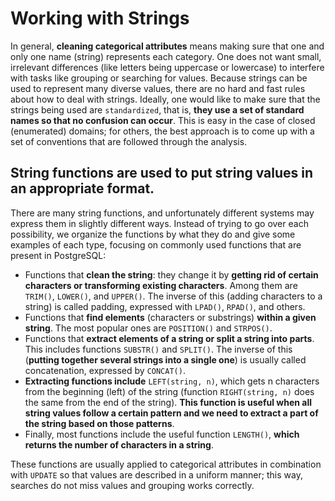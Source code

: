 # Working with Strings

In general, **cleaning categorical attributes** means making sure that one and only one name (string) represents each category. One does not want small, irrelevant differences (like letters being uppercase or lowercase) to interfere with tasks like grouping or searching for values.
Because strings can be used to represent many diverse values, there are no hard and fast rules about how to deal with strings. Ideally, one would like to make sure that the strings being used are `standardized`, that is, **they use a set of standard names so that no confusion can occur**. This is easy in the case of closed (enumerated) domains; for others, the best approach is to come up with a set of conventions that are followed through the analysis.

## String functions are used to put string values in an appropriate format.

There are many string functions, and unfortunately different systems may express them in slightly different ways. Instead of trying to go over each possibility, we organize the functions by what they do and give some examples of each type, focusing on commonly used functions that are present in PostgreSQL:

- Functions that **clean the string**: they change it by **getting rid of certain characters or transforming existing characters**. Among them are `TRIM()`, `LOWER()`, and `UPPER()`. The inverse of this (adding characters to a string) is called padding, expressed with `LPAD()`, `RPAD()`, and others.
- Functions that **find elements** (characters or substrings) **within a given string**. The most popular ones are `POSITION()` and `STRPOS()`.
- Functions that **extract elements of a string or split a string into parts**. This includes functions `SUBSTR()` and `SPLIT()`. The inverse of this (**putting together several strings into a single one**) is usually called concatenation, expressed by `CONCAT()`.
- **Extracting functions include** `LEFT(string, n)`, which gets n characters from the beginning (left) of the string (function `RIGHT(string, n)` does the same from the end of the string). **This function is useful when all string values follow a certain pattern and we need to extract a part of the string based on those patterns**.
- Finally, most functions include the useful function `LENGTH()`, **which returns the number of characters in a string**.

These functions are usually applied to categorical attributes in combination with `UPDATE` so that values are described in a uniform manner; this way, searches do not miss values and grouping works correctly.
